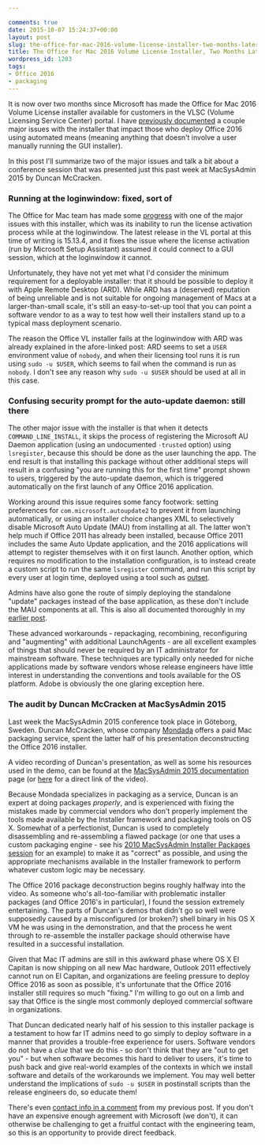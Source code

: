 ```yaml
---

comments: true
date: 2015-10-07 15:24:37+00:00
layout: post
slug: the-office-for-mac-2016-volume-license-installer-two-months-later
title: The Office for Mac 2016 Volume License Installer, Two Months Later
wordpress_id: 1203
tags:
- Office 2016
- packaging
---
```


<!-- [![pkg_office](images/2015/10/pkg_office-300x298.png)](images/2015/10/pkg_office.png) -->

It is now over two months since Microsoft has made the Office for Mac 2016 Volume License installer available for customers in the VLSC (Volume Licensing Service Center) portal. I have [previously documented](http://macops.ca/whats-wrong-with-the-office-2016-volume-license-installer/) a couple major issues with the installer that impact those who deploy Office 2016 using automated means (meaning anything that doesn't involve a user manually running the GUI installer).

In this post I'll summarize two of the major issues and talk a bit about a conference session that was presented just this past week at MacSysAdmin 2015 by Duncan McCracken.


### Running at the loginwindow: fixed, sort of

The Office for Mac team has made some [progress](http://macops.ca/whats-wrong-with-the-office-2016-volume-license-installer/#comment-17855) with one of the major issues with this installer, which was its inability to run the license activation process while at the loginwindow. The latest release in the VL portal at this time of writing is 15.13.4, and it fixes the issue where the license activation (run by Microsoft Setup Assistant) assumed it could connect to a GUI session, which at the loginwindow it cannot.

Unfortunately, they have not yet met what I'd consider the minimum requirement for a deployable installer: that it should be possible to deploy it with Apple Remote Desktop (ARD). While ARD has a (deserved) reputation of being unreliable and is not suitable for ongoing management of Macs at a larger-than-small scale, it's still an easy-to-set-up tool that you can point a software vendor to as a way to test how well their installers stand up to a typical mass deployment scenario.

The reason the Office VL installer fails at the loginwindow with ARD was already explained in the afore-linked post: ARD seems to set a `USER` environment value of `nobody`, and when their licensing tool runs it is run using `sudo -u $USER`, which seems to fail when the command is run as `nobody`. I don't see any reason why `sudo -u $USER` should be used at all in this case.


### Confusing security prompt for the auto-update daemon: still there

The other major issue with the installer is that when it detects `COMMAND_LINE_INSTALL`, it skips the process of registering the Microsoft AU Daemon application (using an undocumented `-trusted` option) using `lsregister`, because this should be done as the user launching the app. The end result is that installing this package without other additional steps will result in a confusing "you are running this for the first time" prompt shown to users, triggered by the auto-update daemon, which is triggered automatically on the first launch of any Office 2016 application.

Working around this issue requires some fancy footwork: setting preferences for `com.microsoft.autoupdate2` to prevent it from launching automatically, or using an installer choice changes XML to selectively disable Microsoft Auto Update (MAU) from installing at all. The latter won't help much if Office 2011 has already been installed, because Office 2011 includes the same Auto Update application, and the 2016 applications will attempt to register themselves with it on first launch. Another option, which requires no modification to the installation configuration, is to instead create a custom script to run the same `lsregister` command, and run this script by every user at login time, deployed using a tool such as [outset](https://github.com/chilcote/outset).

Admins have also gone the route of simply deploying the standalone "update" packages instead of the base application, as these don't include the MAU components at all. This is also all documented thoroughly in my [earlier post](http://macops.ca/whats-wrong-with-the-office-2016-volume-license-installer/).

These advanced workarounds - repackaging, recombining, reconfiguring and "augmenting" with additional LaunchAgents - are all excellent examples of things that should never be required by an IT administrator for mainstream software. These techniques are typically only needed for niche applications made by software vendors whose release engineers have little interest in understanding the conventions and tools available for the OS platform. Adobe is obviously the one glaring exception here.


### The audit by Duncan McCracken at MacSysAdmin 2015

Last week the MacSysAdmin 2015 conference took place in Göteborg, Sweden. Duncan McCracken, whose company [Mondada](http://www.mondada.com.au/) offers a paid Mac packaging service, spent the latter half of his presentation deconstructing the Office 2016 installer.

A video recording of Duncan's presentation, as well as some his resources used in the demo, can be found at the [MacSysAdmin 2015 documentation](http://docs.macsysadmin.se/2015/2015doc.html) page (or [here](http://docs.macsysadmin.se/2015/video/Day3Session4.mp4) for a direct link of the video).

Because Mondada specializes in packaging as a service, Duncan is an expert at doing packages _properly_, and is experienced with fixing the mistakes made by commercial vendors who don't properly implement the tools made available by the Installer framework and packaging tools on OS X. Somewhat of a perfectionist, Duncan is used to completely disassembling and re-assembling a flawed package (or one that uses a custom packaging engine - see his [2010 MacSysAdmin Installer Packages session](http://docs.macsysadmin.se/2010/2010doc.html) for an example) to make it as "correct" as possible, and using the appropriate mechanisms available in the Installer framework to perform whatever custom logic may be necessary.

The Office 2016 package deconstruction begins roughly halfway into the video. As someone who's all-too-familiar with problematic installer packages (and Office 2016's in particular), I found the session extremely entertaining. The parts of Duncan's demos that didn't go so well were supposedly caused by a misconfigured (or broken?) shell binary in his OS X VM he was using in the demonstration, and that the process he went through to re-assemble the installer package should otherwise have resulted in a successful installation.

Given that Mac IT admins are still in this awkward phase where OS X El Capitan is now shipping on all new Mac hardware, Outlook 2011 effectively cannot run on El Capitan, and organizations are feeling pressure to deploy Office 2016 as soon as possible, it's unfortunate that the Office 2016 installer still requires so much "fixing." I'm willing to go out on a limb and say that Office is the single most commonly deployed commercial software in organizations.

That Duncan dedicated nearly half of his session to this installer package is a testament to how far IT admins need to go simply to deploy software in a manner that provides a trouble-free experience for users. Software vendors do not have a _clue_ that we do this - so don't think that they are "out to get you" - but when software becomes this hard to deliver to users, it's time to push back and give real-world examples of the contexts in which we install software and details of the workarounds we implement. You may well better understand the implications of `sudo -u $USER` in postinstall scripts than the release engineers do, so educate them!

There's even [contact info in a comment](http://macops.ca/whats-wrong-with-the-office-2016-volume-license-installer/#comment-17855) from my previous post. If you don't have an expensive enough agreement with Microsoft (we don't), it can otherwise be challenging to get a fruitful contact with the engineering team, so this is an opportunity to provide direct feedback.

